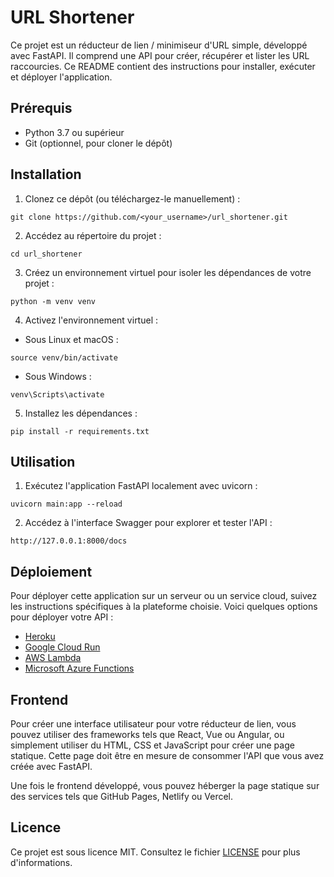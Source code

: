 # URL Shortener

Ce projet est un réducteur de lien / minimiseur d'URL simple, développé avec FastAPI. Il comprend une API pour créer, récupérer et lister les URL raccourcies. Ce README contient des instructions pour installer, exécuter et déployer l'application.

## Prérequis

- Python 3.7 ou supérieur
- Git (optionnel, pour cloner le dépôt)

## Installation

1. Clonez ce dépôt (ou téléchargez-le manuellement) :

```
git clone https://github.com/<your_username>/url_shortener.git
```

2. Accédez au répertoire du projet :

```
cd url_shortener
```

3. Créez un environnement virtuel pour isoler les dépendances de votre projet :

```
python -m venv venv
```

4. Activez l'environnement virtuel :

- Sous Linux et macOS :

```
source venv/bin/activate
```

- Sous Windows :

```
venv\Scripts\activate
```

5. Installez les dépendances :

```
pip install -r requirements.txt
```

## Utilisation

1. Exécutez l'application FastAPI localement avec uvicorn :

```
uvicorn main:app --reload
```

2. Accédez à l'interface Swagger pour explorer et tester l'API :

```
http://127.0.0.1:8000/docs
```

## Déploiement

Pour déployer cette application sur un serveur ou un service cloud, suivez les instructions spécifiques à la plateforme choisie. Voici quelques options pour déployer votre API :

- [Heroku](https://www.heroku.com/)
- [Google Cloud Run](https://cloud.google.com/run)
- [AWS Lambda](https://aws.amazon.com/fr/lambda/)
- [Microsoft Azure Functions](https://azure.microsoft.com/fr-fr/services/functions/)

## Frontend

Pour créer une interface utilisateur pour votre réducteur de lien, vous pouvez utiliser des frameworks tels que React, Vue ou Angular, ou simplement utiliser du HTML, CSS et JavaScript pour créer une page statique. Cette page doit être en mesure de consommer l'API que vous avez créée avec FastAPI.

Une fois le frontend développé, vous pouvez héberger la page statique sur des services tels que GitHub Pages, Netlify ou Vercel.

## Licence

Ce projet est sous licence MIT. Consultez le fichier [LICENSE](LICENSE) pour plus d'informations.
